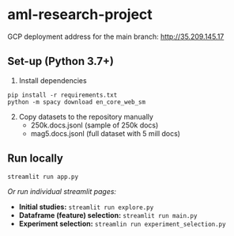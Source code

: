# aml-research-project

GCP deployment address for the main branch:
http://35.209.145.17


## Set-up (Python 3.7+)
1. Install dependencies
```
pip install -r requirements.txt
python -m spacy download en_core_web_sm
```
2. Copy datasets to the repository manually
   - 250k.docs.jsonl (sample of 250k docs)
   - mag5.docs.jsonl (full dataset with 5 mill docs)

## Run locally

```
streamlit run app.py
```

*Or run individual streamlit pages:*

- **Initial studies:** `streamlit run explore.py`
- **Dataframe (feature) selection:** `streamlit run main.py`
- **Experiment selection:** `streamlin run experiment_selection.py`


